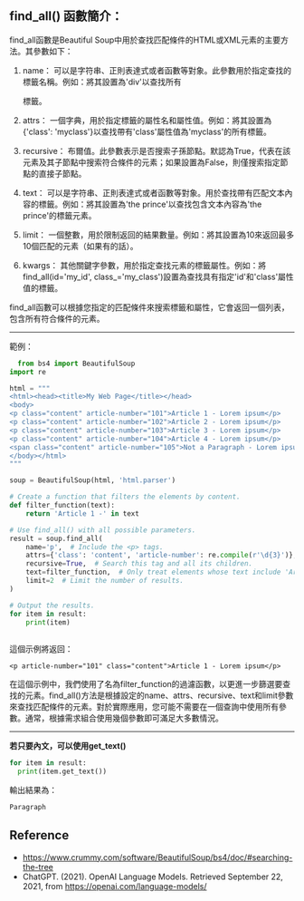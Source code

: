 ## find_all() 函數簡介：

find_all函數是Beautiful Soup中用於查找匹配條件的HTML或XML元素的主要方法。其參數如下：

1. name： 可以是字符串、正則表達式或者函數等對象。此參數用於指定查找的標籤名稱。例如：將其設置為'div'以查找所有<div>標籤。

2. attrs： 一個字典，用於指定標籤的屬性名和屬性值。例如：將其設置為{'class': 'myclass'}以查找帶有'class'屬性值為'myclass'的所有標籤。

3. recursive： 布爾值。此參數表示是否搜索子孫節點。默認為True，代表在該元素及其子節點中搜索符合條件的元素；如果設置為False，則僅搜索指定節點的直接子節點。

4. text： 可以是字符串、正則表達式或者函數等對象。用於查找帶有匹配文本內容的標籤。例如：將其設置為'the prince'以查找包含文本內容為'the prince'的標籤元素。

5. limit： 一個整數，用於限制返回的結果數量。例如：將其設置為10來返回最多10個匹配的元素（如果有的話）。

6. kwargs： 其他關鍵字參數，用於指定查找元素的標籤屬性。例如：將find_all(id='my_id', class_='my_class')設置為查找具有指定'id'和'class'屬性值的標籤。

find_all函數可以根據您指定的匹配條件來搜索標籤和屬性，它會返回一個列表，包含所有符合條件的元素。
 
---

範例：

```python
  from bs4 import BeautifulSoup
import re

html = """
<html><head><title>My Web Page</title></head>
<body>
<p class="content" article-number="101">Article 1 - Lorem ipsum</p>
<p class="content" article-number="102">Article 2 - Lorem ipsum</p>
<p class="content" article-number="103">Article 3 - Lorem ipsum</p>
<p class="content" article-number="104">Article 4 - Lorem ipsum</p>
<span class="content" article-number="105">Not a Paragraph - Lorem ipsum</span>
</body></html>
"""

soup = BeautifulSoup(html, 'html.parser')

# Create a function that filters the elements by content.
def filter_function(text):
    return 'Article 1 -' in text

# Use find_all() with all possible parameters.
result = soup.find_all(
    name='p',  # Include the <p> tags.
    attrs={'class': 'content', 'article-number': re.compile(r'\d{3}')},  # Require the class "content" and a 3-digit article-number attribute.
    recursive=True,  # Search this tag and all its children.
    text=filter_function,  # Only treat elements whose text include 'Article 1 -'.
    limit=2  # Limit the number of results.
)

# Output the results.
for item in result:
    print(item)
  
```
  
這個示例將返回：

 ```htmnl
<p article-number="101" class="content">Article 1 - Lorem ipsum</p>
 ```
  
在這個示例中，我們使用了名為filter_function的過濾函數，以更進一步篩選要查找的元素。find_all()方法是根據設定的name、attrs、recursive、text和limit參數來查找匹配條件的元素。對於實際應用，您可能不需要在一個查詢中使用所有參數。通常，根據需求組合使用幾個參數即可滿足大多數情況。
  
---
**若只要內文，可以使用get_text()**
 
  ```python
  for item in result:
    print(item.get_text())
  ```
  
 輸出結果為：
  
  ```html
  Paragraph
  ```
 
 
 ## Reference
 - https://www.crummy.com/software/BeautifulSoup/bs4/doc/#searching-the-tree
 - ChatGPT. (2021). OpenAI Language Models. Retrieved September 22, 2021, from https://openai.com/language-models/

